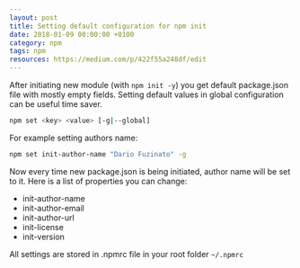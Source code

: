 ```yaml
---
layout: post
title: Setting default configuration for npm init
date: 2018-01-09 00:00:00 +0100
category: npm
tags: npm
resources: https://medium.com/p/422f55a248df/edit
---
```

After initiating new module (with `npm init -y`) you get default package.json file with mostly empty fields. Setting default values in global configuration can be useful time saver. 
```bash
npm set <key> <value> [-g|--global]
```
For example setting authors name:
```bash
npm set init-author-name "Dario Fuzinato" -g
```
Now every time new package.json is being initiated, author name will be set to it. Here is a list of properties you can change:
- init-author-name
- init-author-email
- init-author-url
- init-license
- init-version

All settings are stored in .npmrc file in your root folder `~/.npmrc`